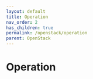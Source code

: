 ```yaml
---
layout: default
title: Operation
nav_order: 2
has_children: true
permalink: /openstack/operation
parent: OpenStack
---
```


# Operation

